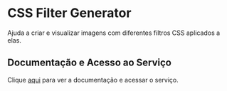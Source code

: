 # CSS Filter Generator

Ajuda a criar e visualizar imagens com diferentes filtros CSS aplicados a elas.

## Documentação e Acesso ao Serviço

Clique [aqui](http://www.cssfiltergenerator.com) para ver a documentação e acessar o serviço.